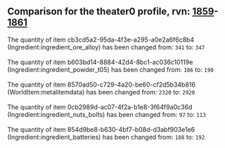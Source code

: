 ## Comparison for the theater0 profile, rvn: [1859](https://github.com/PRO100KatYT/FortniteProfileRevisions/tree/main/profiles/theater0/1859%20theater0.json)-[1861](https://github.com/PRO100KatYT/FortniteProfileRevisions/tree/main/profiles/theater0/1861%20theater0.json)

The quantity of item cb3cd5a2-95da-4f3e-a295-a0e2a6f6c8b4 (Ingredient:ingredient_ore_alloy) has been changed from: `341` to: `347`
<br><br>
The quantity of item b603bd14-8884-42d4-8bc1-ac036c10119e (Ingredient:ingredient_powder_t05) has been changed from: `186` to: `190`
<br><br>
The quantity of item 8570ad50-c729-4a20-be60-cf2d5b34b816 (WorldItem:metalitemdata) has been changed from: `2320` to: `2920`
<br><br>
The quantity of item 0cb2989d-ac07-4f2a-b1e8-3f64f9a0c36d (Ingredient:ingredient_nuts_bolts) has been changed from: `97` to: `113`
<br><br>
The quantity of item 854d9be8-b630-4bf7-b08d-d3abf903e1e6 (Ingredient:ingredient_batteries) has been changed from: `188` to: `192`
<br><br>
